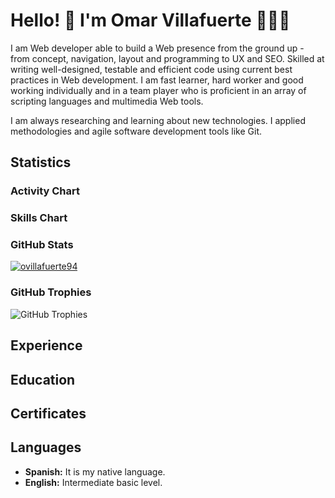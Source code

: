 # Hello! 👋 I'm Omar Villafuerte 👨🏻‍💻

<codersrank-summary username="ovillafuerte94"></codersrank-summary>

I am Web developer able to build a Web presence from the ground up - from concept, navigation, layout and programming to UX and SEO. Skilled at writing well-designed, testable and efficient code using current best practices in Web development. I am fast learner, hard worker and good working individually and in a team player who is proficient in an array of scripting languages and multimedia Web tools.

I am always researching and learning about new technologies. I applied methodologies and agile software development tools like Git.

## Statistics

### Activity Chart

<codersrank-activity username="ovillafuerte94" legend tooltip labels></codersrank-activity>

### Skills Chart

<codersrank-skills-chart username="ovillafuerte94" legend tooltip labels></codersrank-skills-chart>

### GitHub Stats

<a href="https://github.com/ovillafuerte94" target="_blanck">
    <img class="img-fluid" src="https://github-readme-stats.vercel.app/api?username=ovillafuerte94&count_private=true&show_icons=true&title_color=72a0a8&text_color=72a0a8&icon_color=72a0a8" alt="ovillafuerte94" />
</a>

### GitHub Trophies

![GitHub Trophies](https://github-profile-trophy.vercel.app/?username=ovillafuerte94&column=3)

## Experience

<codersrank-work-experience username="ovillafuerte94"></codersrank-work-experience>

## Education

<codersrank-education username="ovillafuerte94" certificates="false" grid style="--grid-columns:2"></codersrank-education>

## Certificates

<codersrank-education username="ovillafuerte94" education="false" grid style="--grid-columns:3"></codersrank-education>

## Languages

- **Spanish:** It is my native language.
- **English:** Intermediate basic level.

<script src="https://unpkg.com/@codersrank/summary@0.9.9/codersrank-summary.min.js"></script>
<script src="https://unpkg.com/@codersrank/activity@0.9.7/codersrank-activity.min.js"></script>
<script src="https://unpkg.com/@codersrank/skills-chart@0.9.10/codersrank-skills-chart.min.js"></script>
<script src="https://unpkg.com/@codersrank/portfolio@0.9.7/codersrank-portfolio.min.js"></script>
<script src="https://unpkg.com/@codersrank/education@0.9.10/codersrank-education.min.js"></script>
<script src="https://unpkg.com/@codersrank/work-experience@0.9.5/codersrank-work-experience.min.js"></script>
